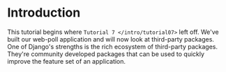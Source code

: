 # Introduction

This tutorial begins where `Tutorial 7 </intro/tutorial07>` left off. We've built our web-poll application and will now look at third-party packages. One of Django's strengths is the rich ecosystem of third-party packages. They're community developed packages that can be used to quickly improve the feature set of an application.
